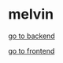 # melvin


[go to backend](https://github.com/shuffle-project/melvin/tree/main/backend)

[go to frontend](https://github.com/shuffle-project/melvin/tree/main/frontend)


